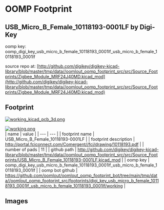# OOMP Footprint  
## USB_Micro_B_Female_10118193-0001LF  by Digi-Key  
  
oomp key: oomp_digi_key_usb_micro_b_female_10118193_0001lf_usb_micro_b_female_10118193_0001lf  
  
source repo at: [http://github.com/digikey/digikey-kicad-library/blob/master/tmp/data//oomlout_oomp_footprint_src/src/Source_Footprints/Zigbee_Module_MRF24J40MD.kicad_mod](http://github.com/digikey/digikey-kicad-library/blob/master/tmp/data//oomlout_oomp_footprint_src/src/Source_Footprints/Zigbee_Module_MRF24J40MD.kicad_mod)  
## Footprint  
  
[![working_kicad_pcb_3d.png](working_kicad_pcb_3d_600.png)](working_kicad_pcb_3d.png)  
  
[![working.png](working_600.png)](working.png)  
| name | value | 
| --- | --- | 
| footprint name | USB_Micro_B_Female_10118193-0001LF | 
| footprint description | http://portal.fciconnect.com/Comergent//fci/drawing/10118193.pdf | 
| number of pads | 11 | 
| github path | http://github.com/digikey/digikey-kicad-library/blob/master/tmp/data//oomlout_oomp_footprint_src/src/Source_Footprints/USB_Micro_B_Female_10118193-0001LF.kicad_mod | 
| oomp key | oomp_digi_key_usb_micro_b_female_10118193_0001lf_usb_micro_b_female_10118193_0001lf | 
| oomp bot github | https://github.com/oomlout/oomlout_oomp_footprint_bot/tree/main/tmp/data//oomlout_oomp_footprint_src/footprints/digi_key_usb_micro_b_female_10118193_0001lf_usb_micro_b_female_10118193_0001lf/working | 
## Images  

